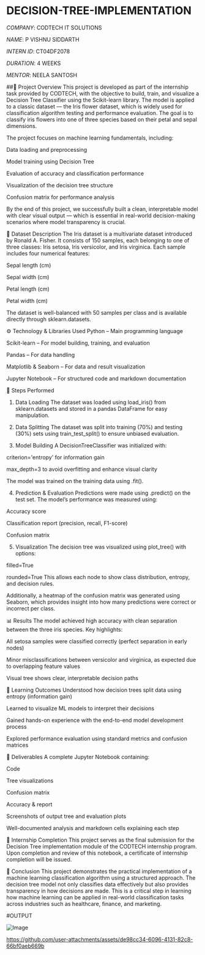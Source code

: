 # DECISION-TREE-IMPLEMENTATION

*COMPANY*: CODTECH IT SOLUTIONS

*NAME*: P VISHNU SIDDARTH

*INTERN ID*: CT04DF2078

*DURATION*: 4 WEEKS

*MENTOR*: NEELA SANTOSH

##📌 Project Overview
This project is developed as part of the internship task provided by CODTECH, with the objective to build, train, and visualize a Decision Tree Classifier using the Scikit-learn library. The model is applied to a classic dataset — the Iris flower dataset, which is widely used for classification algorithm testing and performance evaluation. The goal is to classify iris flowers into one of three species based on their petal and sepal dimensions.

The project focuses on machine learning fundamentals, including:

Data loading and preprocessing

Model training using Decision Tree

Evaluation of accuracy and classification performance

Visualization of the decision tree structure

Confusion matrix for performance analysis

By the end of this project, we successfully built a clean, interpretable model with clear visual output — which is essential in real-world decision-making scenarios where model transparency is crucial.

🧠 Dataset Description
The Iris dataset is a multivariate dataset introduced by Ronald A. Fisher. It consists of 150 samples, each belonging to one of three classes: Iris setosa, Iris versicolor, and Iris virginica. Each sample includes four numerical features:

Sepal length (cm)

Sepal width (cm)

Petal length (cm)

Petal width (cm)

The dataset is well-balanced with 50 samples per class and is available directly through sklearn.datasets.

⚙️ Technology & Libraries Used
Python – Main programming language

Scikit-learn – For model building, training, and evaluation

Pandas – For data handling

Matplotlib & Seaborn – For data and result visualization

Jupyter Notebook – For structured code and markdown documentation

🚀 Steps Performed
1. Data Loading
The dataset was loaded using load_iris() from sklearn.datasets and stored in a pandas DataFrame for easy manipulation.

2. Data Splitting
The dataset was split into training (70%) and testing (30%) sets using train_test_split() to ensure unbiased evaluation.

3. Model Building
A DecisionTreeClassifier was initialized with:

criterion='entropy' for information gain

max_depth=3 to avoid overfitting and enhance visual clarity

The model was trained on the training data using .fit().

4. Prediction & Evaluation
Predictions were made using .predict() on the test set. The model’s performance was measured using:

Accuracy score

Classification report (precision, recall, F1-score)

Confusion matrix

5. Visualization
The decision tree was visualized using plot_tree() with options:

filled=True

rounded=True
This allows each node to show class distribution, entropy, and decision rules.

Additionally, a heatmap of the confusion matrix was generated using Seaborn, which provides insight into how many predictions were correct or incorrect per class.

📊 Results
The model achieved high accuracy with clean separation between the three iris species. Key highlights:

All setosa samples were classified correctly (perfect separation in early nodes)

Minor misclassifications between versicolor and virginica, as expected due to overlapping feature values

Visual tree shows clear, interpretable decision paths

🎯 Learning Outcomes
Understood how decision trees split data using entropy (information gain)

Learned to visualize ML models to interpret their decisions

Gained hands-on experience with the end-to-end model development process

Explored performance evaluation using standard metrics and confusion matrices

📁 Deliverables
A complete Jupyter Notebook containing:

Code

Tree visualizations

Confusion matrix

Accuracy & report

Screenshots of output tree and evaluation plots

Well-documented analysis and markdown cells explaining each step

🏁 Internship Completion
This project serves as the final submission for the Decision Tree implementation module of the CODTECH internship program. Upon completion and review of this notebook, a certificate of internship completion will be issued.

🔗 Conclusion
This project demonstrates the practical implementation of a machine learning classification algorithm using a structured approach. The decision tree model not only classifies data effectively but also provides transparency in how decisions are made. This is a critical step in learning how machine learning can be applied in real-world classification tasks across industries such as healthcare, finance, and marketing.

#OUTPUT 

![Image](https://github.com/user-attachments/assets/76155a78-fdee-4f99-9a62-0c01ef014871)

https://github.com/user-attachments/assets/de98cc34-6096-4131-82c8-66bf0aeb669b



